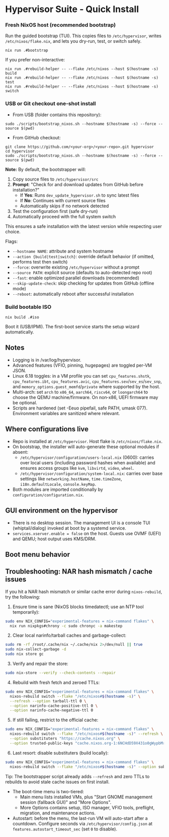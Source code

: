 # Hypervisor Suite - Quick Install

### Fresh NixOS host (recommended bootstrap)

Run the guided bootstrap (TUI). This copies files to `/etc/hypervisor`, writes `/etc/nixos/flake.nix`, and lets you dry-run, test, or switch safely.

```
nix run .#bootstrap
```

If you prefer non-interactive:

```
nix run .#rebuild-helper -- --flake /etc/nixos --host $(hostname -s) build
nix run .#rebuild-helper -- --flake /etc/nixos --host $(hostname -s) test
nix run .#rebuild-helper -- --flake /etc/nixos --host $(hostname -s) switch
```

### USB or Git checkout one-shot install

- From USB (folder contains this repository):

```
sudo ./scripts/bootstrap_nixos.sh --hostname $(hostname -s) --force --source $(pwd)
```

- From GitHub checkout:

```
git clone https://github.com/<your-org>/<your-repo>.git hypervisor
cd hypervisor
sudo ./scripts/bootstrap_nixos.sh --hostname $(hostname -s) --force --source $(pwd)
```

**Note:** By default, the bootstrapper will:
1. Copy source files to `/etc/hypervisor/src`
2. **Prompt**: "Check for and download updates from GitHub before installation?"
   - If **Yes**: Runs `dev_update_hypervisor.sh` to sync latest files
   - If **No**: Continues with current source files
   - Automatically skips if no network detected
3. Test the configuration first (safe dry-run)
4. Automatically proceed with the full system switch

This ensures a safe installation with the latest version while respecting user choice.

Flags:
- `--hostname NAME`: attribute and system hostname
- `--action {build|test|switch}`: override default behavior (if omitted, performs test then switch)
- `--force`: overwrite existing `/etc/hypervisor` without a prompt
- `--source PATH`: explicit source (defaults to auto-detected repo root)
- `--fast`: enable optimized parallel downloads (recommended)
- `--skip-update-check`: skip checking for updates from GitHub (offline mode)
- `--reboot`: automatically reboot after successful installation

### Build bootable ISO

```
nix build .#iso
```

Boot it (USB/IPMI). The first-boot service starts the setup wizard automatically.

## Notes
- Logging is in /var/log/hypervisor.
- Advanced features (VFIO, pinning, hugepages) are toggled per-VM JSON.
- Linux 6.18 toggles: in a VM profile you can set `cpu_features.shstk`, `cpu_features.ibt`, `cpu_features.avic`, `cpu_features.sev`/`sev_es`/`sev_snp`, and `memory_options.guest_memfd`/`private` where supported by the host.
- Multi-arch: set `arch` to `x86_64`, `aarch64`, `riscv64`, or `loongarch64` to choose the QEMU machine/firmware. On non‑x86, UEFI firmware may be optional.
 - Scripts are hardened (set -Eeuo pipefail, safe PATH, umask 077). Environment variables are sanitized where relevant.

## Where configurations live
- Repo is installed at `/etc/hypervisor`. Host flake is `/etc/nixos/flake.nix`.
- On bootstrap, the installer will auto-generate these optional modules if absent:
  - `/etc/hypervisor/configuration/users-local.nix` (0600): carries over local users (including password hashes when available) and ensures access groups like `kvm`, `libvirtd`, `video`, `wheel`.
  - `/etc/hypervisor/configuration/system-local.nix`: carries over base settings like `networking.hostName`, `time.timeZone`, `i18n.defaultLocale`, `console.keyMap`.
- Both modules are imported conditionally by `configuration/configuration.nix`.

## GUI environment on the hypervisor
- There is no desktop session. The management UI is a console TUI (whiptail/dialog) invoked at boot by a systemd service.
- `services.xserver.enable = false` on the host. Guests use OVMF (UEFI) and QEMU; host output uses KMS/DRM.

## Boot menu behavior
## Troubleshooting: NAR hash mismatch / cache issues
If you hit a NAR hash mismatch or similar cache error during `nixos-rebuild`, try the following:

1. Ensure time is sane (NixOS blocks timedatectl; use an NTP tool temporarily):
```bash
sudo env NIX_CONFIG="experimental-features = nix-command flakes" \
  nix run nixpkgs#chrony -c sudo chronyc -a makestep
```

2. Clear local narinfo/tarball caches and garbage-collect:
```bash
sudo rm -rf /root/.cache/nix ~/.cache/nix 2>/dev/null || true
sudo nix-collect-garbage -d
sudo nix store gc
```

3. Verify and repair the store:
```bash
sudo nix-store --verify --check-contents --repair
```

4. Rebuild with fresh fetch and zeroed TTLs:
```bash
sudo env NIX_CONFIG="experimental-features = nix-command flakes" \
  nixos-rebuild switch --flake "/etc/nixos#$(hostname -s)" \
  --refresh --option tarball-ttl 0 \
  --option narinfo-cache-positive-ttl 0 \
  --option narinfo-cache-negative-ttl 0
```

5. If still failing, restrict to the official cache:
```bash
sudo env NIX_CONFIG="experimental-features = nix-command flakes" \
  nixos-rebuild switch --flake "/etc/nixos#$(hostname -s)" --refresh \
  --option substituters "https://cache.nixos.org" \
  --option trusted-public-keys "cache.nixos.org-1:6NCHdD59X431o0gWypbMrAURkbJ16ZPMQFGspcDShjY="
```

6. Last resort: disable substituters (build locally):
```bash
sudo env NIX_CONFIG="experimental-features = nix-command flakes" \
  nixos-rebuild switch --flake "/etc/nixos#$(hostname -s)" --option substituters ""
```

Tip: The bootstrapper script already adds `--refresh` and zero TTLs to rebuilds to avoid stale cache issues on first install.
- The boot-time menu is two-tiered:
  - Main menu lists installed VMs, plus "Start GNOME management session (fallback GUI)" and "More Options".
  - More Options contains setup, ISO manager, VFIO tools, preflight, migration, and maintenance actions.
- Autostart: before the menu, the last-run VM will auto-start after a countdown. Configure seconds via `/etc/hypervisor/config.json` at `features.autostart_timeout_sec` (set `0` to disable).
